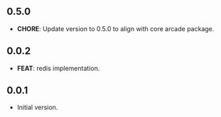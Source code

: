 ## 0.5.0

- **CHORE**: Update version to 0.5.0 to align with core arcade package.

## 0.0.2

- **FEAT**: redis implementation.

## 0.0.1

- Initial version.
